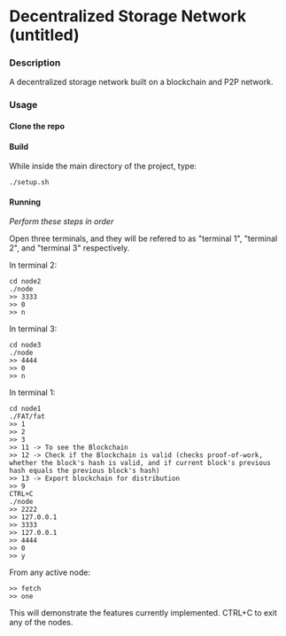 # Decentralized Storage Network (untitled)

### Description

A decentralized storage network built on a blockchain and P2P network.

### Usage

#### Clone the repo


#### Build

While inside the main directory of the project, type:

```
./setup.sh
```

#### Running
*Perform these steps in order*

Open three terminals, and they will be refered to as "terminal 1", "terminal 2",
and "terminal 3" respectively.

In terminal 2:

```
cd node2
./node
>> 3333
>> 0
>> n
```

In terminal 3:

```
cd node3
./node
>> 4444
>> 0
>> n
```

In terminal 1:

```
cd node1
./FAT/fat
>> 1
>> 2 
>> 3
>> 11 -> To see the Blockchain
>> 12 -> Check if the Blockchain is valid (checks proof-of-work, whether the block's hash is valid, and if current block's previous hash equals the previous block's hash)
>> 13 -> Export blockchain for distribution
>> 9
CTRL+C
./node
>> 2222
>> 127.0.0.1
>> 3333
>> 127.0.0.1
>> 4444
>> 0
>> y
```

From any active node:

```
>> fetch
>> one
```

This will demonstrate the features currently implemented. CTRL+C to exit any of the nodes.
